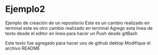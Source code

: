 # Ejemplo2
Ejemplo de creación de un repositorio
Este es un cambio realizado en terminal
este es otro cambio realizado en terminal
Agrego esta linea de texto desde el editor en linea para hacer un Push desde gitBash

Este texto fue agregado para hacer uso de github dektop
Modifique el archivo README
